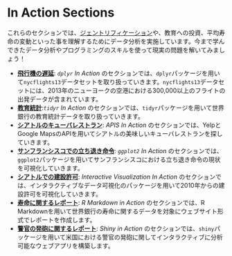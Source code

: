 # In Action Sections

これらのセクションでは、[ジェントリフィケーション](https://ja.wikipedia.org/wiki/%E3%82%B8%E3%82%A7%E3%83%B3%E3%83%88%E3%83%AA%E3%83%95%E3%82%A3%E3%82%B1%E3%83%BC%E3%82%B7%E3%83%A7%E3%83%B3)や、教育への投資、平均寿命の変動といった事を理解するためにデータ分析を実施しています。今まで学んできたデータ分析やプログラミングのスキルを使って現実の問題を解いてみましょう！

- [**飛行機の遅延**](./dplyr): _`dplyr` In Action_ のセクションでは、`dplyr`パッケージを用いて`nycflights13`データセットを取り扱っていきます。`nycflights13`データセットには、2013年のニューヨークの空港における300,000以上のフライトの出発データが含まれています。
- [**教育統計**](./tidyr):_`tidyr` In Action_ のセクションでは、`tidyr`パッケージを用いて世界銀行の教育統計データを取り扱っていきます。
- [**シアトルのキューバレストラン**](./apis): _APIS In Action_ のセクションでは、YelpとGoogle MapsのAPIを用いてシアトルの美味しいキューバレストランを探していきます。
- [**サンフランシスコでの立ち退き命令**](./ggplot2): _`ggplot2` In Action_ のセクションでは、`ggplot2`パッケージを用いてサンフランシスコにおける立ち退き命令の現状を可視化していきます。
- [**シアトルでの建設許可**](./interacitve-vis): _Interactive Visualization In Action_ のセクションでは、インタラクティブなデータ可視化のパッケージを用いて2010年からの建設許可を可視化していきます。
- [**寿命に関するレポート**](./r-makrdown): _R Markdown in Action_ のセクションでは、R Markdownを用いて世界銀行の寿命に関するデータを対象にウェブサイト形式でレポートを作成します。
- [**警官の発砲に関するレポート**](./shiny): _Shiny in Action_ のセクションでは、`shiny`パッケージを用いて米国における警官の発砲に関してインタラクティブに分析可能なウェブアプリを構築します。
